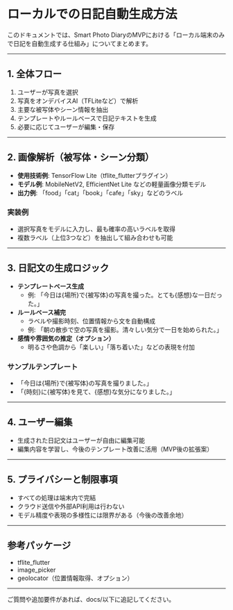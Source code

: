# ローカルでの日記自動生成方法

このドキュメントでは、Smart Photo DiaryのMVPにおける「ローカル端末のみで日記を自動生成する仕組み」についてまとめます。

---

## 1. 全体フロー
1. ユーザーが写真を選択
2. 写真をオンデバイスAI（TFLiteなど）で解析
3. 主要な被写体やシーン情報を抽出
4. テンプレートやルールベースで日記テキストを生成
5. 必要に応じてユーザーが編集・保存

---

## 2. 画像解析（被写体・シーン分類）
- **使用技術例**: TensorFlow Lite（tflite_flutterプラグイン）
- **モデル例**: MobileNetV2, EfficientNet Lite などの軽量画像分類モデル
- **出力例**: 「food」「cat」「book」「cafe」「sky」などのラベル

### 実装例
- 選択写真をモデルに入力し、最も確率の高いラベルを取得
- 複数ラベル（上位3つなど）を抽出して組み合わせも可能

---

## 3. 日記文の生成ロジック
- **テンプレートベース生成**
  - 例: 「今日は{場所}で{被写体}の写真を撮った。とても{感想}な一日だった。」
- **ルールベース補完**
  - ラベルや撮影時刻、位置情報から文を自動構成
  - 例: 「朝の散歩で空の写真を撮影。清々しい気分で一日を始められた。」
- **感情や雰囲気の推定（オプション）**
  - 明るさや色調から「楽しい」「落ち着いた」などの表現を付加

### サンプルテンプレート
- 「今日は{場所}で{被写体}の写真を撮りました。」
- 「{時刻}に{被写体}を見て、{感想}な気分になりました。」

---

## 4. ユーザー編集
- 生成された日記文はユーザーが自由に編集可能
- 編集内容を学習し、今後のテンプレート改善に活用（MVP後の拡張案）

---

## 5. プライバシーと制限事項
- すべての処理は端末内で完結
- クラウド送信や外部API利用は行わない
- モデル精度や表現の多様性には限界がある（今後の改善余地）

---

## 参考パッケージ
- tflite_flutter
- image_picker
- geolocator（位置情報取得、オプション）

---

ご質問や追加要件があれば、docs/以下に追記してください。
